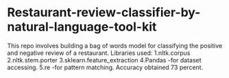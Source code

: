 # Restaurant-review-classifier-by-natural-language-tool-kit
This repo involves building a bag of words model for classifying the positive and negative review of a restaurant.
Libraries used:
1.nltk.corpus
2.nltk.stem.porter
3.sklearn.feature_extraction
4.Pandas -for dataset accessing.
5.re -for pattern matching.
Accuracy obtained 73 percent.

